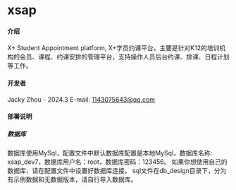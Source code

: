 # xsap

#### 介绍
X+ Student Appointment platform, X+学员约课平台，主要是针对K12的培训机构的会员、课程、约课安排的管理平台，支持操作人员后台约课、排课、日程计划等工作。

#### 开发者
Jacky Zhou - 2024.3
E-mail: 1143075643@qq.com

#### 部署说明
##### 数据库
数据库使用MySql，配置文件中默认数据库配置是本地MySql，数据库名称: xsap_dev7，数据库用户名：root，数据库密码：123456。
如果你想使用自己的数据库，请在配置文件中设置好数据库连接。
sql文件在db_design目录下，分为有示例数据和无数据版本，请自行导入数据库。
